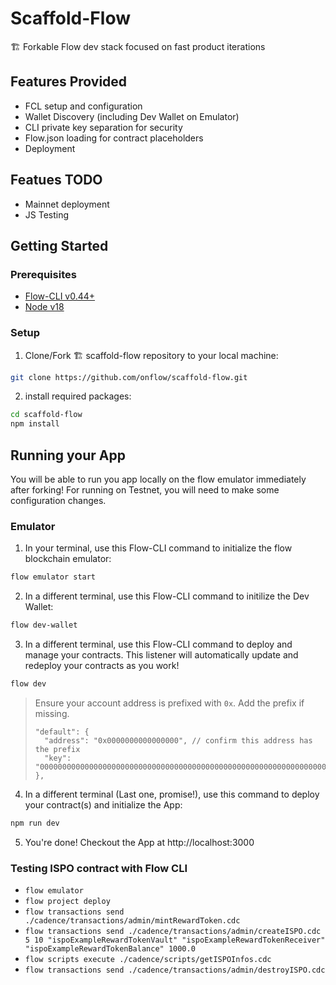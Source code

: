 # Scaffold-Flow

🏗 Forkable Flow dev stack focused on fast product iterations

## Features Provided

- FCL setup and configuration
- Wallet Discovery (including Dev Wallet on Emulator)
- CLI private key separation for security
- Flow.json loading for contract placeholders
- Deployment

## Featues TODO

- Mainnet deployment
- JS Testing

## Getting Started

### Prerequisites

- [Flow-CLI v0.44+](https://github.com/onflow/flow-cli)
- [Node v18](https://nodejs.org/en/download/)

### Setup

1.  Clone/Fork 🏗 scaffold-flow repository to your local machine:

```bash
git clone https://github.com/onflow/scaffold-flow.git
```

2. install required packages:

```bash
cd scaffold-flow
npm install
```

## Running your App

You will be able to run you app locally on the flow emulator immediately after forking! For running on Testnet, you will need to make some configuration changes.

### Emulator

1. In your terminal, use this Flow-CLI command to initialize the flow blockchain emulator:

```bash
flow emulator start
```

2. In a different terminal, use this Flow-CLI command to initilize the Dev Wallet:

```bash
flow dev-wallet
```

3. In a different terminal, use this Flow-CLI command to deploy and manage your contracts. This listener will automatically update and redeploy your contracts as you work!

```bash
flow dev
```

> Ensure your account address is prefixed with `0x`. Add the prefix if missing.
>
> ```
> "default": {
>   "address": "0x0000000000000000", // confirm this address has the prefix
>   "key": "0000000000000000000000000000000000000000000000000000000000000000"
> },
> ```

4. In a different terminal (Last one, promise!), use this command to deploy your contract(s) and initialize the App:

```bash
npm run dev
```

5. You're done! Checkout the App at http://localhost:3000

### Testing ISPO contract with Flow CLI

- `flow emulator`
- `flow project deploy`
- `flow transactions send ./cadence/transactions/admin/mintRewardToken.cdc`
- `flow transactions send ./cadence/transactions/admin/createISPO.cdc 5 10 "ispoExampleRewardTokenVault" "ispoExampleRewardTokenReceiver" "ispoExampleRewardTokenBalance" 1000.0 `
- `flow scripts execute ./cadence/scripts/getISPOInfos.cdc`
- `flow transactions send ./cadence/transactions/admin/destroyISPO.cdc`
